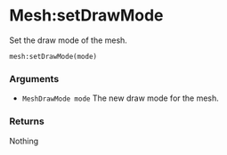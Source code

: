 <!--
category: reference
-->

Mesh:setDrawMode
===

Set the draw mode of the mesh.

    mesh:setDrawMode(mode)

### Arguments

- `MeshDrawMode mode` The new draw mode for the mesh.

### Returns

Nothing
